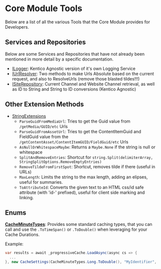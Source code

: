 # Core Module Tools

Below are a list of all the various Tools that the Core Module provides for Developers.


## Services and Repositories

Below are some Services and Repositories that have not already been mentioned in more detail by a specific documentation.

- [ILogger](../src/Core/Core.Models/Services/ILogger.cs): Kentico Agnostic version of it's own Logging Service
- [IUrlResolver](../src/Core/Core.Models/Services/IUrlResolver.cs): Two methods to make Urls Absolute based on the current request, and also to ResolveUrls (remove those blasted tildes!!!)
- [ISiteRepository](../src/Core/Core.Models/Repositories/ISiteRepository.cs): Current Channel and Website Channel retrieval, as well as ID to String and String to ID conversions (Kentico Agnostic)


## Other Extension Methods

- [StringExtensions](../src/Core/Core.Models/Extensions/StringExtensions.cs)
  - `ParseGuidFromMediaUrl`: Tries to get the Guid value from `/getMedia/GUID/etc` Urls
  - `ParseGuidFromAssetUrl`: Tries to get the ContentItemGuid and FieldGuid value from the `/getContentAsset/ContentItemGUID/FieldGuid/etc` Urls
  - `AsNullOrWhitespaceMaybe`: Returns a `Maybe.None` if the string is null or whitespace
  - `SplitAndRemoveEntries`: Shortcut for `string.Split(delimiterArray, StringSplitOptions.RemoveEmptyEntries)`
  - `RemoveTildeFromFirstSpot`: Shortcut, removes tilde if there (useful in URLs)
  - `MaxLength`: Limits the string to the max length, adding an elipses, useful for summaries.
  - `ToAttributeId`: Converts the given text to an HTML css/id safe attribute (with 'id-' prefixed), useful for client side marking and linking.


## Enums

[**CacheMinuteTypes**](../src/Core/Core.Models/Enums/CacheMinuteTypes.cs): Provides some standard caching types, that you can call and use the `.ToTimeSpan()` or `.ToDouble()` when leveraging for your Cache Durations.  

Example:
```csharp
var results = await _progressiveCache.LoadAsync(async cs => {
  ...
}, new CacheSettings(CacheMinuteTypes.Long.ToDouble(), "MyIdentifier", someParameter));
```


